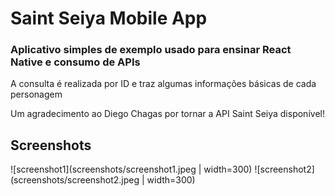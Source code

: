 # Saint Seiya Mobile App

### Aplicativo simples de exemplo usado para ensinar React Native e consumo de APIs

A consulta é realizada por ID e traz algumas informações básicas de cada personagem

Um agradecimento ao Diego Chagas por tornar a API Saint Seiya disponível!

## Screenshots

![screenshot1](screenshots/screenshot1.jpeg | width=300)
![screenshot2](screenshots/screenshot2.jpeg | width=300)
